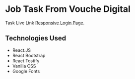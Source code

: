 # Job Task From Vouche Digital

Task Live Link [Responsive Login Page](https://md-tur.github.io/vouche-digital/).

## Technologies Used
* React.JS
* React Bootstrap
* React Tostify
* Vanilla CSS
* Google Fonts
